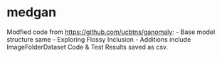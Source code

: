 # medgan

Modfied code from https://github.com/ucbtns/ganomaly:
    - Base model structure same
    - Exploring Flossy Inclusion
    - Additions include ImageFolderDataset Code & Test Results saved as csv.
